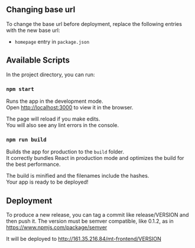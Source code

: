 ## Changing base url

To change the base url before deployment, replace the following entries with the new base url:<br />

- `homepage` entry in `package.json`<br />

## Available Scripts

In the project directory, you can run:

### `npm start`

Runs the app in the development mode.<br />
Open [http://localhost:3000](http://localhost:3000) to view it in the browser.

The page will reload if you make edits.<br />
You will also see any lint errors in the console.

### `npm run build`

Builds the app for production to the `build` folder.<br />
It correctly bundles React in production mode and optimizes the build for the best performance.

The build is minified and the filenames include the hashes.<br />
Your app is ready to be deployed!


## Deployment

To produce a new release, you can tag a commit like release/VERSION and then push it. The version must be semver compatible, like 0.1.2, as in https://www.npmjs.com/package/semver

It will be deployed to http://161.35.216.84/mt-frontend/VERSION
